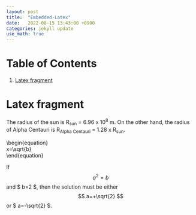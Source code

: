 ```yaml
---
layout: post
title:  "Embedded-Latex"
date:   2022-08-15 13:43:00 +0900
categories: jekyll update
use_math: true
---
```


# Table of Contents

1.  [Latex fragment](#org89643e7)




<a id="org89643e7"></a>

# Latex fragment

The radius of the sun is R<sub>sun</sub> = 6.96 x 10<sup>8</sup> m.  On the other hand,
the radius of Alpha Centauri is R<sub>Alpha Centauri</sub> = 1.28 x R<sub>sun</sub>.

\begin{equation}                        
x=\sqrt{b}                              
\end{equation}                          

If $$ a^2=b $$ and $ b=2 $, then the solution must be
either 
$$ a=+\sqrt{2} $$ or $ a=-\sqrt{2} $.

